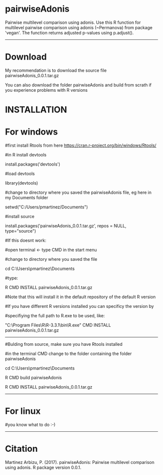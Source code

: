 # pairwiseAdonis
Pairwise multilevel comparison using adonis. 
Use this R function for multilevel pairwise comparison using adonis (~Permanova) from package 'vegan'.
			The function returns adjusted p-values using p.adjust().

_________________________________________________________________________________________________

# Download

My recommendation is to download the source file pairwiseAdonis_0.0.1.tar.gz

You can also download the folder pairwiseAdonis and build from scrath if you experience problems with R versions

# INSTALLATION

# For windows
#first install Rtools from here https://cran.r-project.org/bin/windows/Rtools/

#in R install devtools

install.packages('devtools')

#load devtools

library(devtools)

#change to directory where you saved the pairwiseAdonis file, eg here in my Documents folder

setwd("C:/Users/pmartinez/Documents")

#install source

install.packages('pairwiseAdonis_0.0.1.tar.gz', repos = NULL, type="source")

#If this doesnt work:

#open terminal <- type CMD in the start menu

#change to directory where you saved the file

cd C:\Users\pmartinez\Documents

#type:

R CMD INSTALL pairwiseAdonis_0.0.1.tar.gz

#Note that this will install it in the default repository of the default R version

#If you have different R versions installed you can specificy the version by

#specifiying the full path to R.exe to be used, like:

"C:\Program Files\R\R-3.3.1\bin\R.exe" CMD INSTALL pairwiseAdonis_0.0.1.tar.gz

_________________
#Bulding from source, make sure you have Rtools installed

#in the terminal CMD change to the folder containing the folder pairwiseAdonis

cd C:\Users\pmartinez\Documents

R CMD build pairwiseAdonis

R CMD INSTALL pairwiseAdonis_0.0.1.tar.gz


____________________________________
# For linux
#you know what to do :-)


____________________________________
# Citation

Martinez Arbizu, P. (2017). pairwiseAdonis: Pairwise multilevel comparison using adonis. R package version 0.0.1.
